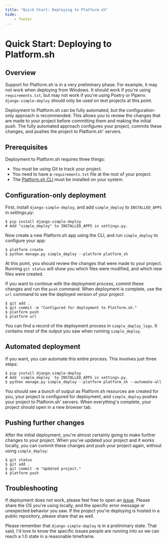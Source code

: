 ```yaml
---
title: "Quick Start: Deploying to Platform.sh"
hide:
    - footer
---
```


Quick Start: Deploying to Platform.sh
===

## Overview

Support for Platform.sh is in a very preliminary phase. For example, it may not work when deploying from Windows. It should work if you're using `requirements.txt`, but may not work if you're using Poetry or Pipenv. `django-simple-deploy` should only be used on test projects at this point.

Deployment to Platform.sh can be fully automated, but the configuration-only approach is recommended. This allows you to review the changes that are made to your project before committing them and making the initial push. The fully automated approach configures your project, commits these changes, and pushes the project to Platform.sh' servers.

## Prerequisites

Deployment to Platform.sh requires three things:

- You must be using Git to track your project.
- You need to have a `requirements.txt` file at the root of your project.
- The [Platform.sh CLI](https://docs.platform.sh/development/cli.html) must be installed on your system.

## Configuration-only deployment


First, install `django-simple-deploy`, and add `simple_deploy` to `INSTALLED_APPS` in *settings.py*:

```
$ pip install django-simple-deploy
# Add "simple_deploy" to INSTALLED_APPS in settings.py.
```

Now create a new Platform.sh app using the CLI, and run `simple_deploy` to configure your app:

```
$ platform create
$ python manage.py simple_deploy --platform platform_sh
```

At this point, you should review the changes that were made to your project. Running `git status` will show you which files were modified, and which new files were created.

If you want to continue with the deployment process, commit these changes and run the `push` command. When deployment is complete, use the `url` command to see the deployed version of your project:

```
$ git add .
$ git commit -m "Configured for deployment to Platform.sh."
$ platform push
$ platform url
```

You can find a record of the deployment process in `simple_deploy_logs`. It contains most of the output you saw when running `simple_deploy`.

## Automated deployment

If you want, you can automate this entire process. This involves just three steps:

```
$ pip install django-simple-deploy
# Add `simple_deploy` to INSTALLED_APPS in settings.py.
$ python manage.py simple_deploy --platform platform_sh --automate-all
```

You should see a bunch of output as Platform.sh resources are created for you, your project is configured for deployment, and `simple_deploy` pushes your project to Platform.sh' servers. When everything's complete, your project should open in a new browser tab.

## Pushing further changes

After the initial deployment, you're almost certainly going to make further changes to your project. When you've updated your project and it works locally, you can commit these changes and push your project again, without using `simple_deploy`:

```
$ git status
$ git add .
$ git commit -m "Updated project."
$ platform push
```

## Troubleshooting

If deployment does not work, please feel free to open an [issue](https://github.com/ehmatthes/django-simple-deploy/issues). Please share the OS you're  using locally, and the specific error message or unexpected behavior you saw. If the project you're deploying is hosted in a public repository, please share that as well.

Please remember that `django-simple-deploy` is in a preliminary state. That said, I'd love to know the specific issues people are running into so we can reach a 1.0 state in a reasonable timeframe.


